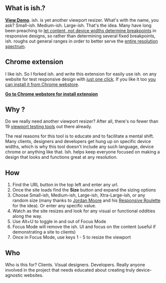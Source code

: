 ## What is ish.?
**[View Demo](http://bradfrostweb.com/demo/ish/)**. ish. is yet another viewport resizer. What's with the name, you ask? Small-ish. Medium-ish. Large-ish. That's the idea. Many have long been preaching to <a href="http://www.netmagazine.com/tutorials/determining-breakpoints-responsive-design">let content, not device widths determine breakpoints</a> in responsive designs, so rather than determining several fixed breakpoints, ish. roughs out general ranges in order to better serve the [entire resolution spectrum](http://static.lukew.com/unified_device_design.png).

## Chrome extension

I like ish. So I forked ish. and write this extension for easily use ish. on any website for test responsive design with <u>just one click</u>. If you like it too [you can install it from Chrome webstore](https://chrome.google.com/webstore/detail/jnajocfhlflimigaiiidopobidekkanf).

**[Go to Chrome webstore for install extension](https://chrome.google.com/webstore/detail/jnajocfhlflimigaiiidopobidekkanf)**


## Why ?

Do we really need another viewport resizer? After all, there's no fewer than 19 [viewport testing tools](http://bradfrost.github.com/this-is-responsive/resources.html#viewport-testing) out there already.

The real reasons for this tool is to educate and to facilitate a mental shift. Many clients, designers and developers get hung up on specific device widths, which is why this tool doesn't include any such language, device chrome or anything like that. Ish. helps keep everyone focused on making a design that looks and functions great at any resolution.

## How

1.  Find the URL button in the top left and enter any url.
2.  Once the site loads find the <strong>Size</strong> button and expand the sizing options
3. Choose Small-ish, Medium-ish, Large-ish, Xtra-Large-ish, or any random size (many thanks to [Jordan Moore](https://twitter.com/jordanmoore) and his  [Responsive Roulette](http://www.jordanm.co.uk/lab/responsiveroulette) for the idea). Or enter any specific value.
4. Watch as the site resizes and look for any visual or functional oddities along the way.
5. Use Alt+U to toggle in and out of Focus Mode
6. Focus Mode will remove the ish. UI and focus on the content (useful if demonstrating a site to clients)
7. Once in Focus Mode, use keys 1 - 5 to resize the viewport

## Who
Who is this for? Clients. Visual designers. Developers. Really anyone involved in the project that needs educated about creating truly device-agnostic websites.
